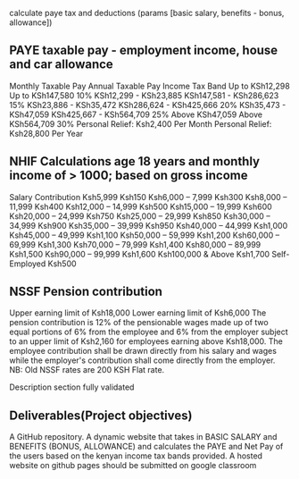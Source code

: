 calculate paye tax and deductions (params [basic salary, benefits - bonus, allowance])

PAYE
taxable pay - employment income, house and car allowance
-----
Monthly Taxable Pay                     Annual Taxable Pay                      Income Tax Band
Up to KSh12,298                          Up to KSh147,580                       10%
KSh12,299 - KSh23,885                   KSh147,581 - KSh286,623                 15%
KSh23,886 - KSh35,472                   KSh286,624 - KSh425,666                 20%
KSh35,473 - KSh47,059                   KSh425,667 - KSh564,709                 25%
Above KSh47,059                         Above KSh564,709                        30%
Personal Relief: Ksh2,400 Per Month     Personal Relief: Ksh28,800 Per Year


NHIF Calculations
age 18 years and monthly income of > 1000; based on gross income
------------------
Salary Contribution
Ksh5,999 Ksh150
Ksh6,000 – 7,999 Ksh300
Ksh8,000 – 11,999 Ksh400
Ksh12,000 – 14,999 Ksh500
Ksh15,000 – 19,999 Ksh600
Ksh20,000 – 24,999 Ksh750
Ksh25,000 – 29,999 Ksh850
Ksh30,000 – 34,999 Ksh900
Ksh35,000 – 39,999 Ksh950
Ksh40,000 – 44,999 Ksh1,000
Ksh45,000 – 49,999 Ksh1,100
Ksh50,000 – 59,999 Ksh1,200
Ksh60,000 – 69,999 Ksh1,300
Ksh70,000 – 79,999 Ksh1,400
Ksh80,000 – 89,999 Ksh1,500
Ksh90,000 – 99,999 Ksh1,600
Ksh100,000 & Above Ksh1,700
Self-Employed Ksh500

NSSF Pension contribution
--------------------------
Upper earning limit of Ksh18,000
Lower earning limit of Ksh6,000
 The pension contribution is 12% of the pensionable wages made up of two equal portions of 6% from the employee and 6% from the employer subject to an upper limit of Ksh2,160 for employees earning above Ksh18,000. The employee contribution shall be drawn directly from his salary and wages while the employer's contribution shall come directly from the employer. NB: Old NSSF rates are 200 KSH Flat rate.

 Description section
 fully validated

Deliverables(Project objectives)
---------------------------------
A GitHub repository.
A dynamic website that takes in BASIC SALARY and BENEFITS (BONUS, ALLOWANCE)
and calculates the PAYE and Net Pay of the users based on the kenyan income tax bands
provided.
A hosted website on github pages should be submitted on google classroom